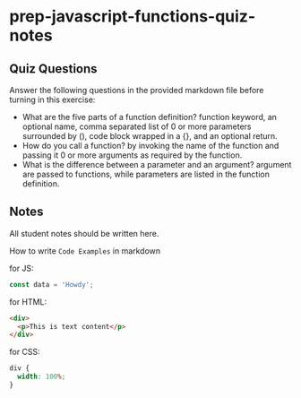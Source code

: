 # prep-javascript-functions-quiz-notes

## Quiz Questions

Answer the following questions in the provided markdown file before turning in this exercise:

- What are the five parts of a function definition?
  function keyword, an optional name, comma separated list of 0 or more parameters surrounded by (), code block wrapped in a {}, and an optional return.
- How do you call a function?
  by invoking the name of the function and passing it 0 or more arguments as required by the function.
- What is the difference between a parameter and an argument?
  argument are passed to functions, while parameters are listed in the function definition.

## Notes

All student notes should be written here.

How to write `Code Examples` in markdown

for JS:

```javascript
const data = 'Howdy';
```

for HTML:

```html
<div>
  <p>This is text content</p>
</div>
```

for CSS:

```css
div {
  width: 100%;
}
```
